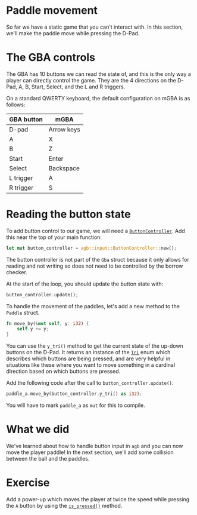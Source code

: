 # Paddle movement

So far we have a static game that you can't interact with.
In this section, we'll make the paddle move while pressing the D-Pad.

# The GBA controls

The GBA has 10 buttons we can read the state of, and this is the only way a player can directly control the game.
They are the 4 directions on the D-Pad, A, B, Start, Select, and the L and R triggers.

On a standard QWERTY keyboard, the default configuration on mGBA is as follows:

| GBA button | mGBA       |
| ---------- | ---------- |
| D-pad      | Arrow keys |
| A          | X          |
| B          | Z          |
| Start      | Enter      |
| Select     | Backspace  |
| L trigger  | A          |
| R trigger  | S          |

# Reading the button state

To add button control to our game, we will need a [`ButtonController`](https://docs.rs/agb/latest/agb/input/struct.ButtonController.html).
Add this near the top of your main function:

```rust
let mut button_controller = agb::input::ButtonController::new();
```

The button controller is not part of the `Gba` struct because it only allows for reading and not writing so does not need to be controlled by the borrow checker.

At the start of the loop, you should update the button state with:

```rust
button_controller.update();
```

To handle the movement of the paddles, let's add a new method to the `Paddle` struct.

```rust
fn move_by(&mut self, y: i32) {
    self.y += y;
}
```

You can use the `y_tri()` method to get the current state of the up-down buttons on the D-Pad.
It returns an instance of the [`Tri`](https://docs.rs/agb/latest/agb/input/enum.Tri.html) enum which describes which buttons are being pressed, and are very helpful in situations like these where you want to move something in a cardinal direction based on which buttons are pressed.

Add the following code after the call to `button_controller.update()`.

```rust
paddle_a.move_by(button_controller.y_tri() as i32);
```

You will have to mark `paddle_a` as `mut` for this to compile.

# What we did

We've learned about how to handle button input in `agb` and you can now move the player paddle!
In the next section, we'll add some collision between the ball and the paddles.

# Exercise

Add a power-up which moves the player at twice the speed while pressing the `A` button by using the [`is_pressed()`](https://docs.rs/agb/latest/agb/input/struct.ButtonController.html#method.is_pressed) method.
